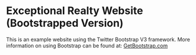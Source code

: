 # Exceptional Realty Website (Bootstrapped Version)

This is an example website using the Twitter Bootstrap V3 framework.
More information on using Bootstrap can be found at: [GetBootstrap.com](http://getbootstrap.com)